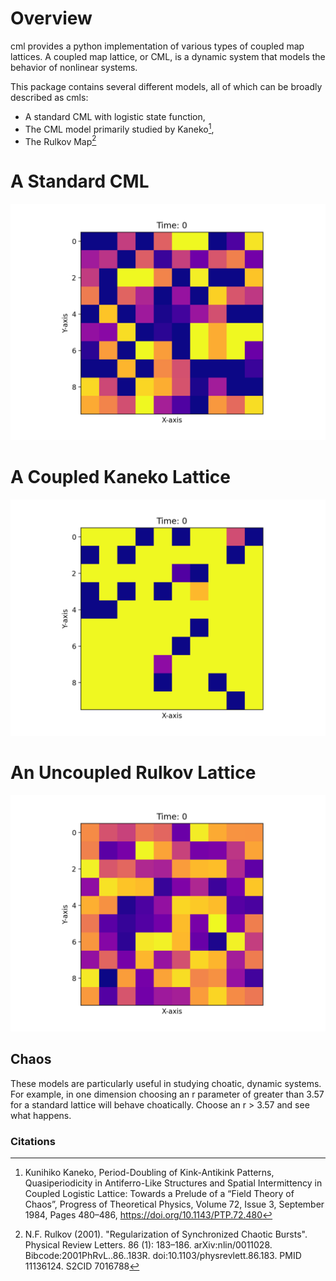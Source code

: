 # Overview

cml provides a python implementation of various types of coupled map lattices. A coupled map lattice, or CML, is a dynamic system that models the behavior of nonlinear systems.

This package contains several different models, all of which can be broadly described as cmls:

* A standard CML with logistic state function,
* The CML model primarily studied by Kaneko[^1],
* The Rulkov Map[^2]

# A Standard CML

![A cml with 10 nuerons, in a stable regime](assets/animated_example.gif)

# A Coupled Kaneko Lattice

![A coupled kaneko](assets/coupled_kaneko.gif)

# An Uncoupled Rulkov Lattice

![A uncoupled rulkov](assets/uncoupled_rulkov.gif)

## Chaos

These models are particularly useful in studying choatic, dynamic systems. For example, in one dimension choosing an r parameter of greater than 3.57 for a standard lattice will behave choatically. Choose an r > 3.57 and see what happens.


### Citations

[^1]: Kunihiko Kaneko, Period-Doubling of Kink-Antikink Patterns, Quasiperiodicity in Antiferro-Like Structures and Spatial Intermittency in Coupled Logistic Lattice: Towards a Prelude of a “Field Theory of Chaos”, Progress of Theoretical Physics, Volume 72, Issue 3, September 1984, Pages 480–486, https://doi.org/10.1143/PTP.72.480

[^2]:  N.F. Rulkov (2001). "Regularization of Synchronized Chaotic Bursts". Physical Review Letters. 86 (1): 183–186. arXiv:nlin/0011028. Bibcode:2001PhRvL..86..183R. doi:10.1103/physrevlett.86.183. PMID 11136124. S2CID 7016788
